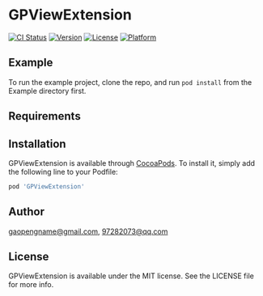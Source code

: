 # GPViewExtension

[![CI Status](http://img.shields.io/travis/gaopengname@gmail.com/GPViewExtension.svg?style=flat)](https://travis-ci.org/gaopengname@gmail.com/GPViewExtension)
[![Version](https://img.shields.io/cocoapods/v/GPViewExtension.svg?style=flat)](http://cocoapods.org/pods/GPViewExtension)
[![License](https://img.shields.io/cocoapods/l/GPViewExtension.svg?style=flat)](http://cocoapods.org/pods/GPViewExtension)
[![Platform](https://img.shields.io/cocoapods/p/GPViewExtension.svg?style=flat)](http://cocoapods.org/pods/GPViewExtension)

## Example

To run the example project, clone the repo, and run `pod install` from the Example directory first.

## Requirements

## Installation

GPViewExtension is available through [CocoaPods](http://cocoapods.org). To install
it, simply add the following line to your Podfile:

```ruby
pod 'GPViewExtension'
```

## Author

gaopengname@gmail.com, 97282073@qq.com

## License

GPViewExtension is available under the MIT license. See the LICENSE file for more info.
